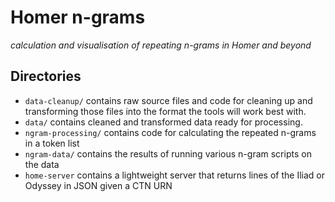 # Homer n-grams

*calculation and visualisation of repeating n-grams in Homer and beyond*


## Directories

* `data-cleanup/` contains raw source files and code for cleaning up and transforming those files into the format the tools will work best with.
* `data/` contains cleaned and transformed data ready for processing.
* `ngram-processing/` contains code for calculating the repeated n-grams in a token list
* `ngram-data/` contains the results of running various n-gram scripts on the data
* `home-server` contains a lightweight server that returns lines of the Iliad or Odyssey in JSON given a CTN URN
